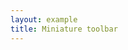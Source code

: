 ```yaml
---
layout: example
title: Miniature toolbar
---
```


<script setup>
import { ref, onMounted, onUnmounted } from 'vue';

const colors = [
  '#E53333', '#E56600', '#FF9900', '#64451D', '#DFC5A4', '#FFE500',
  '#009900', '#006600', '#99BB00', '#B8D100', '#60D978', '#00D5FF',
  '#337FE5', '#003399', '#4C33E5', '#9933E5', '#CC33E5', '#EE33EE',
  '#FFFFFF', '#CCCCCC', '#999999', '#666666', '#333333', '#000000',
];
const colorMenuItems = [
  {
    value: '',
    text: 'Remove color',
  },
];
for (const color of colors) {
  colorMenuItems.push({
    value: color.toLowerCase(),
    text: color.toUpperCase(),
  });
}

const toolbarRef = ref(null);
const contentRef = ref(null);

onMounted(() => {
  if (window.editor) {
    window.editor.unmount();
  }
  import('lakelib').then(module => {
    const { Editor, Toolbar, Utils, icons } = module;

    const heading = {
      name: 'heading',
      type: 'button',
      icon: icons.get('heading'),
      tooltip: 'Heading',
      isSelected: appliedItems => !!appliedItems.find(item => item.name === 'h3'),
      onClick: editor => {
        editor.command.execute('heading', 'h3');
      },
    };

    const fontColor = {
      name: 'fontColor',
      type: 'dropdown',
      downIcon: icons.get('down'),
      icon: icons.get('fontColor'),
      accentIcon: icons.get('fontColorAccent'),
      defaultValue: '#e53333',
      tooltip: 'Font color',
      width: 'auto',
      menuType: 'color',
      menuItems: colorMenuItems,
      selectedValues: appliedItems => {
        const currentValue = appliedItems[0].node.computedCSS('color');
        return [Utils.toHex(currentValue)];
      },
      onSelect: (editor, value) => {
        editor.command.execute('fontColor', value);
      },
    };

    const highlight = {
      name: 'highlight',
      type: 'dropdown',
      downIcon: icons.get('down'),
      icon: icons.get('highlight'),
      accentIcon: icons.get('highlightAccent'),
      defaultValue: '#ffe500',
      tooltip: 'Highlight',
      width: 'auto',
      menuType: 'color',
      menuItems: colorMenuItems,
      selectedValues: appliedItems => {
        const currentValue = appliedItems[0].node.computedCSS('background-color');
        return [Utils.toHex(currentValue)];
      },
      onSelect: (editor, value) => {
        editor.command.execute('highlight', value);
      },
    };

    const toolbarItems = [
      heading,
      'blockQuote',
      'bold',
      'italic',
      'code',
      '|',
      fontColor,
      highlight,
      '|',
      'numberedList',
      'bulletedList',
      'checklist',
      '|',
      'link',
    ];
    const toolbar = new Toolbar({
      root: toolbarRef.value,
      items: toolbarItems,
    });
    const editor = new Editor({
      root: contentRef.value,
      toolbar,
      value: window.miniatureValue || '',
      indentWithTab: false,
    });
    editor.render();
    window.editor = editor;
  });
});
onUnmounted(() => {
  if (window.editor) {
    window.editor.unmount();
    window.editor = null;
  }
});
</script>

<div :class="$style.editor" class="miniature-editor">
  <div :class="$style.toolbar" ref="toolbarRef"></div>
  <div :class="$style.content" ref="contentRef"></div>
</div>

<style global>
.miniature-editor .lake-toolbar .lake-color-dropdown-menu {
  width: 156px;
}
.miniature-editor .lake-toolbar .lake-color-dropdown-menu li:first-child .lake-dropdown-menu-text {
  text-align: center;
}
.miniature-editor .lake-root-focused {
  outline: 2px solid var(--input-border-hover-color);
  outline-offset: -2px;
}
.miniature-editor .lake-container {
  padding: 8px 12px;
}
</style>

<style module>
.editor {
  box-sizing: border-box;
  min-width: 300px;
  max-width: 600px;
}
.toolbar {
  border: 1px solid #d9d9d9;
  border-bottom: none;
}
.content {
  border: 1px solid #d9d9d9;
  height: 100px;
  overflow: auto;
  outline-offset: -2px;
}
</style>
